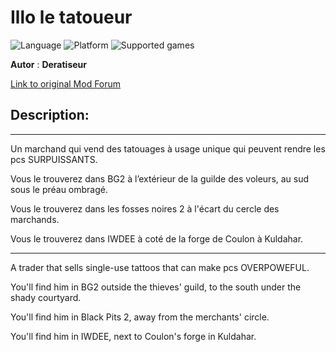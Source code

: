# Illo le tatoueur

![Language](https://img.shields.io/static/v1?label=language&message=english%20%7C%20french%20%7C%20&color=informational)
![Platform](https://img.shields.io/static/v1?label=platform&message=windows%20%7C%20macOS%20%7C%20&color=informational)
![Supported games](https://img.shields.io/static/v1?label=supported%20games&message=BG2%20%7C%20BGT%20%7C%20BG2EE%20%7C%20EET%20%7C%20IWDEE%20%7C&color=dodgerblue)

**Autor** : **Deratiseur**

[Link to original Mod Forum](https://www.baldursgateworld.fr/viewtopic.php?t=28812)


## Description:
-------------

Un marchand qui vend des tatouages à usage unique qui peuvent rendre les pcs SURPUISSANTS.

Vous le trouverez dans BG2 à l’extérieur de la guilde des voleurs, au sud sous le préau ombragé.

Vous le trouverez dans les fosses noires 2 à l'écart du cercle des marchands.

Vous le trouverez dans IWDEE à coté de la forge de Coulon à Kuldahar.

-------------

A trader that sells single-use tattoos that can make pcs OVERPOWEFUL.

You'll find him in BG2 outside the thieves' guild, to the south under the shady courtyard.

You'll find him in Black Pits 2, away from the merchants' circle.

You'll find him in IWDEE, next to Coulon's forge in Kuldahar.

